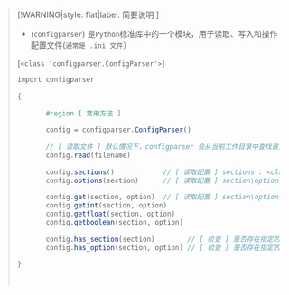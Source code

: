 <br/>

>[!WARNING|style: flat|label: 简要说明 ]
>
>- (`configparser`) 是`Python`标准库中的一个模块，用于读取、写入和操作配置文件(`通常是 .ini 文件`）
>
>  [`<class 'configparser.ConfigParser'>`]
>
>```csharp
>import configparser
>    
>{
>    
>        #region [ 常用方法 ]
>    
>        config = configparser.ConfigParser()
>          
>        // [ 读取文件 ] 默认情况下，configparser 会从当前工作目录中查找该文件
>        config.read(filename)
>          
>        config.sections()            // [ 读取配置 ] sections : <class 'list'>
>        config.options(section)      // [ 读取配置 ] section\options : <class 'list'>
>      
>        config.get(section, option)  // [ 读取配置 ] section\option
>        config.getint(section, option)   
>        config.getfloat(section, option)   
>        config.getboolean(section, option)   
>          
>        config.has_section(section)        // [ 检查 ] 是否存在指定的 section
>        config.has_option(section, option) // [ 检查 ] 是否存在指定的 option
>          
>}
>
>
>```
>
>
>
><br/>
